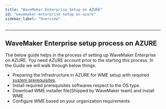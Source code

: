 ```yaml
---
title: "WaveMaker Enterprise Setup on AZURE"
id: "wavemaker-enterprise-setup-on-azure"
sidebar_label: "Overview"
---
```

---

## WaveMaker Enterprise setup process on AZURE

The below guide helps in the process of setting up WaveMaker Enterprise on AZURE.
You need AZURE account prior to the starting this process.
In the Guide we will walk through below things.

- Preparing the Infrastructure in AZURE for WME setup with required [system prerequisites](/learn/on-premise/prerequisites).
- Install required prerequisites softwares respect to the OS type.
- Download WME installer file(Shipped by WaveMaker team) and install WME
- Configure WME based on your organization requirements
